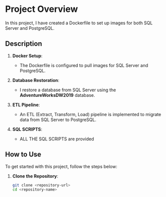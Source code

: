 # Project Overview

In this project, I have created a Dockerfile to set up images for both SQL Server and PostgreSQL.

## Description

1. **Docker Setup**:
   - The Dockerfile is configured to pull images for SQL Server and PostgreSQL.

2. **Database Restoration**:
   - I restore a database from SQL Server using the **AdventureWorksDW2019** database.

3. **ETL Pipeline**:
   - An ETL (Extract, Transform, Load) pipeline is implemented to migrate data from SQL Server to PostgreSQL.
  
4. **SQL SCRIPTS**:
   - ALL THE SQL SCRIPTS are provided

## How to Use

To get started with this project, follow the steps below:

1. **Clone the Repository**:
   ```bash
   git clone <repository-url>
   cd <repository-name>
